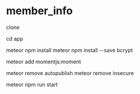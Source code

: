 # member_info

clone

cd app

meteor npm install
meteor npm install --save bcrypt

meteor add momentjs:moment

meteor remove autopublish
meteor remove insecure

meteor npm run start

